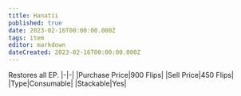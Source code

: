 ```yaml
---
title: Hanatii
published: true
date: 2023-02-16T00:00:00.000Z
tags: item
editor: markdown
dateCreated: 2023-02-16T00:00:00.000Z
---
```


Restores all EP.
|-|-|
|Purchase Price|900 Flips|
|Sell Price|450 Flips|
|Type|Consumable|
|Stackable|Yes|

